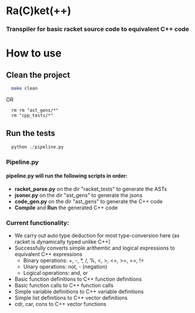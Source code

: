 # Ra(C)ket(++)

### Transpiler for basic racket source code to equivalent C++ code

# How to use

## Clean the project
```bash
  make clean
```
OR
```
  rm rm "ast_gens/*"
  rm "cpp_tests/*"
```

## Run the tests
```python
  python ./pipeline.py
```

### Pipeline.py

#### pipeline.py will run the following scripts in order:

- **racket_parse.py** on the dir "racket_tests" to generate the ASTs
- **jsoner.py** on the dir "ast_gens" to generate the jsons
- **code_gen.py** on the dir "ast_gens" to generate the C++ code
- **Compile** and **Run** the generated C++ code

### Current functionality:
- We carry out auto type deduction for most type-conversion here  (as racket is dynamically typed unlike C++)
- Successfully converts simple arithemtic and logical expressions to equivalent C++ expressions
  - Binary operations: +, -, *, /, %, <, >, <=, >=, ==, !=
  - Unary operations: not, - (negation)
  - Logical operations: and, or 
- Basic function definitions to C++ function definitions
- Basic function calls to C++ function calls
- Simple variable definitions to C++ variable definitions
- Simple list definitions to C++ vector definitions
- cdr, car, cons to C++ vector functions
